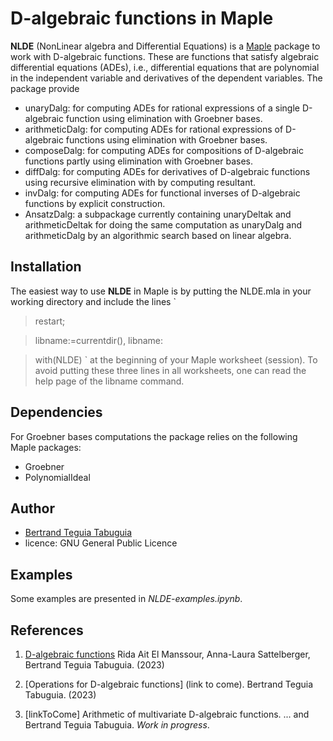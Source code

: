 # D-algebraic functions in Maple

**NLDE** (NonLinear algebra and Differential Equations) is a [Maple](https://www.maplesoft.com/) package to work with D-algebraic functions. These are functions that satisfy algebraic differential equations (ADEs), i.e., differential equations that are polynomial in the independent variable and derivatives of the dependent variables. The package provide

- unaryDalg: for computing ADEs for rational expressions of a single D-algebraic function using elimination with Groebner bases.
- arithmeticDalg: for computing ADEs for rational expressions of D-algebraic functions using elimination with Groebner bases.
- composeDalg: for computing ADEs for compositions of D-algebraic functions partly using elimination with Groebner bases.
- diffDalg: for computing ADEs for derivatives of D-algebraic functions using recursive elimination with by computing resultant.
- invDalg: for computing ADEs for functional inverses of D-algebraic functions by explicit construction.
- AnsatzDalg: a subpackage currently containing unaryDeltak and arithmeticDeltak for doing the same computation as unaryDalg and arithmeticDalg by an algorithmic search based on linear algebra.

## Installation

The easiest way to use **NLDE** in Maple is by putting the NLDE.mla in your working directory and include the lines
`
  > restart;

  > libname:=currentdir(), libname:

  > with(NLDE)
`
at the beginning of your Maple worksheet (session). To avoid putting these three lines in all worksheets, one can read the help page of the libname command.

## Dependencies

For Groebner bases computations the package relies on the following Maple packages:
- Groebner
- PolynomialIdeal

## Author

- [Bertrand Teguia Tabuguia](https://bertrandteguia.com)
- licence: GNU General Public Licence

## Examples

Some examples are presented in _NLDE-examples.ipynb_.

## References

1. [D-algebraic functions](https://arxiv.org/abs/2301.02512) Rida Ait El Manssour, Anna-Laura Sattelberger, Bertrand Teguia Tabuguia. (2023)

2. [Operations for D-algebraic functions] (link to come). Bertrand Teguia Tabuguia. (2023)

3. [linkToCome] Arithmetic of multivariate D-algebraic functions. ... and Bertrand Teguia Tabuguia. _Work in progress_.


